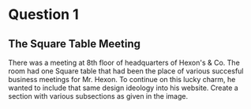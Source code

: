 # Question 1

## The Square Table Meeting

There was a meeting at 8th floor of headquarters of Hexon's & Co. The room had one Square table that had been the place of various succesful business meetings for Mr. Hexon. To continue on this lucky charm, he wanted to include that same design ideology into his website. Create a section with various subsections as given in the image. 

